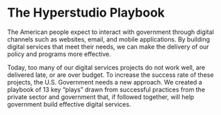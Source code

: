 # The Hyperstudio Playbook

The American people expect to interact with government through digital channels such as websites, email, and mobile applications. By building digital services that meet their needs, we can make the delivery of our policy and programs more effective.   

Today, too many of our digital services projects do not work well, are delivered late, or are over budget. To increase the success rate of these projects, the U.S. Government needs a new approach. We created a playbook of 13 key “plays” drawn from successful practices from the private sector and government that, if followed together, will help government build effective digital services.
